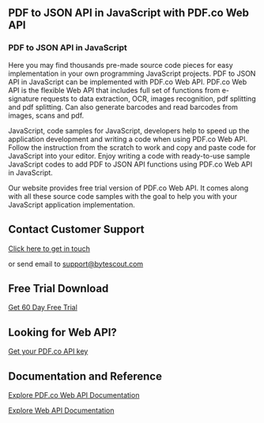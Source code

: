 ## PDF to JSON API in JavaScript with PDF.co Web API

### PDF to JSON API in JavaScript

Here you may find thousands pre-made source code pieces for easy implementation in your own programming JavaScript projects. PDF to JSON API in JavaScript can be implemented with PDF.co Web API. PDF.co Web API is the flexible Web API that includes full set of functions from e-signature requests to data extraction, OCR, images recognition, pdf splitting and pdf splitting. Can also generate barcodes and read barcodes from images, scans and pdf.

JavaScript, code samples for JavaScript, developers help to speed up the application development and writing a code when using PDF.co Web API. Follow the instruction from the scratch to work and copy and paste code for JavaScript into your editor. Enjoy writing a code with ready-to-use sample JavaScript codes to add PDF to JSON API functions using PDF.co Web API in JavaScript.

Our website provides free trial version of PDF.co Web API. It comes along with all these source code samples with the goal to help you with your JavaScript application implementation.

## Contact Customer Support

[Click here to get in touch](https://bytescout.zendesk.com/hc/en-us/requests/new?subject=PDF.co%20Web%20API%20Question)

or send email to [support@bytescout.com](mailto:support@bytescout.com?subject=PDF.co%20Web%20API%20Question) 

## Free Trial Download

[Get 60 Day Free Trial](https://bytescout.com/download/web-installer?utm_source=github-readme)

## Looking for Web API? 

[Get your PDF.co API key](https://pdf.co/documentation/api?utm_source=github-readme)

## Documentation and Reference

[Explore PDF.co Web API Documentation](https://bytescout.com/documentation/index.html?utm_source=github-readme)

[Explore Web API Documentation](https://pdf.co/documentation/api?utm_source=github-readme)